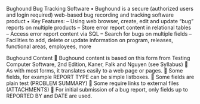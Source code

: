 Bughound Bug Tracking Software
• Bughound is a secure (authorized users and login
required) web-based bug recording and tracking
software product
• Key Features:
– Using web browser, create, edit and update “bug” reports
on multiple products
– Store error report content in relational tables
– Access error report content via SQL
– Search for bugs on multiple fields
– Facilities to add, delete or update information on program,
releases, functional areas, employees, more

Bughound Content
 Bughound content is based on
this form from Testing Computer
Software, 2nd Edition, Kaner, Falk
and Nguyen (see Syllabus)
 As with most forms, it translates
easily to a web page or pages.
 Some fields, for example
REPORT TYPE can be simple
listboxes.
 Some fields are plain test
(PROBLEM SUMMARY)
 Some require links to external files
(ATTACHMENTS)
 For initial submission of a bug
report, only fields up to
REPORTED BY and DATE are
used.

